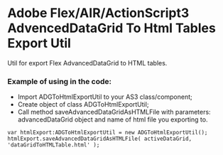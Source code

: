# Adobe Flex/AIR/ActionScript3 AdvencedDataGrid To Html Tables Export Util

  Util for export Flex AdvancedDataGrid to HTML tables.
  
### Example of using in the code:
  
- Import ADGToHtmlExportUtil to your AS3 class/component;
- Create object of class ADGToHtmlExportUtil;
- Call method saveAdvancedDataGridAsHTMLFile with parameters: advancedDataGrid object and name of html file you exporting to.
	
```
var htmlExport:ADGToHtmlExportUtil = new ADGToHtmlExportUtil();
htmlExport.saveAdvancedDataGridAsHTMLFile( activeDataGrid, 'dataGridToHTMLTable.html' );
```
